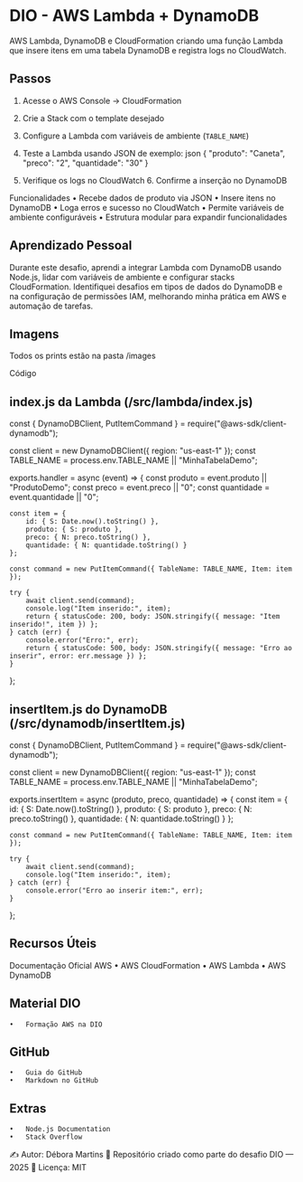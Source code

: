 # DIO - AWS Lambda + DynamoDB

 AWS Lambda, DynamoDB e CloudFormation criando uma função Lambda que insere itens em uma tabela DynamoDB e registra logs no CloudWatch.

## Passos
1. Acesse o AWS Console → CloudFormation  
2. Crie a Stack com o template desejado  
3. Configure a Lambda com variáveis de ambiente (`TABLE_NAME`)  
4. Teste a Lambda usando JSON de exemplo:
json
{
  "produto": "Caneta",
  "preco": "2",
  "quantidade": "30"
}

5.	Verifique os logs no CloudWatch
	6.	Confirme a inserção no DynamoDB

Funcionalidades
	•	Recebe dados de produto via JSON
	•	Insere itens no DynamoDB
	•	Loga erros e sucesso no CloudWatch
	•	Permite variáveis de ambiente configuráveis
	•	Estrutura modular para expandir funcionalidades

## Aprendizado Pessoal

Durante este desafio, aprendi a integrar Lambda com DynamoDB usando Node.js, lidar com variáveis de ambiente e configurar stacks CloudFormation.
Identifiquei desafios em tipos de dados do DynamoDB e na configuração de permissões IAM, melhorando minha prática em AWS e automação de tarefas.

## Imagens

Todos os prints estão na pasta /images

Código

## index.js da Lambda (/src/lambda/index.js)

const { DynamoDBClient, PutItemCommand } = require("@aws-sdk/client-dynamodb");

const client = new DynamoDBClient({ region: "us-east-1" });
const TABLE_NAME = process.env.TABLE_NAME || "MinhaTabelaDemo";

exports.handler = async (event) => {
    const produto = event.produto || "ProdutoDemo";
    const preco = event.preco || "0";
    const quantidade = event.quantidade || "0";

    const item = {
        id: { S: Date.now().toString() },
        produto: { S: produto },
        preco: { N: preco.toString() },
        quantidade: { N: quantidade.toString() }
    };

    const command = new PutItemCommand({ TableName: TABLE_NAME, Item: item });

    try {
        await client.send(command);
        console.log("Item inserido:", item);
        return { statusCode: 200, body: JSON.stringify({ message: "Item inserido!", item }) };
    } catch (err) {
        console.error("Erro:", err);
        return { statusCode: 500, body: JSON.stringify({ message: "Erro ao inserir", error: err.message }) };
    }
};

## insertItem.js do DynamoDB (/src/dynamodb/insertItem.js)

const { DynamoDBClient, PutItemCommand } = require("@aws-sdk/client-dynamodb");

const client = new DynamoDBClient({ region: "us-east-1" });
const TABLE_NAME = process.env.TABLE_NAME || "MinhaTabelaDemo";

exports.insertItem = async (produto, preco, quantidade) => {
    const item = {
        id: { S: Date.now().toString() },
        produto: { S: produto },
        preco: { N: preco.toString() },
        quantidade: { N: quantidade.toString() }
    };

    const command = new PutItemCommand({ TableName: TABLE_NAME, Item: item });

    try {
        await client.send(command);
        console.log("Item inserido:", item);
    } catch (err) {
        console.error("Erro ao inserir item:", err);
    }
};

## Recursos Úteis

Documentação Oficial AWS
	•	AWS CloudFormation
	•	AWS Lambda
	•	AWS DynamoDB

## Material DIO
	•	Formação AWS na DIO

## GitHub
	•	Guia do GitHub
	•	Markdown no GitHub

## Extras
	•	Node.js Documentation
	•	Stack Overflow

✍️ Autor: Débora Martins
📌 Repositório criado como parte do desafio DIO — 2025
📄 Licença: MIT
